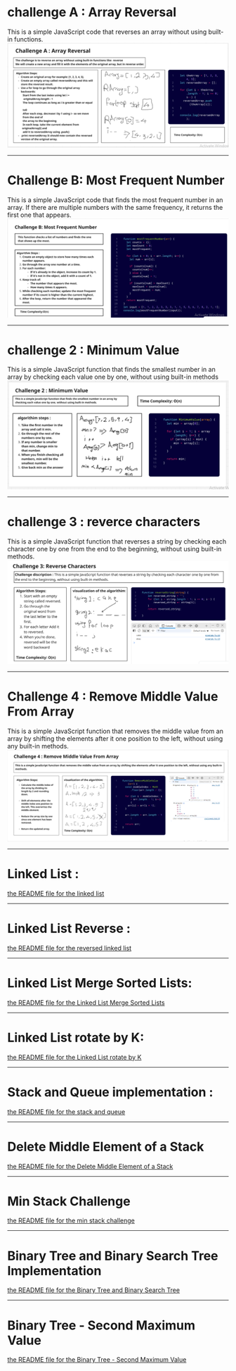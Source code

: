 # challenge A : Array Reversal
This is a simple JavaScript code that reverses an array without using built-in functions. 
![](./docs/challengeA.PNG)
___
# Challenge B: Most Frequent Number
This is a simple JavaScript code that finds the most frequent number in an array. If there are multiple numbers with the same frequency, it returns the first one that appears.
![](./docs/challengeB.PNG)
___
# challenge 2 : Minimum Value
This is a simple JavaScript function that finds the smallest number in an array by checking each value one by one, without using built-in methods
![](./docs/challenge2copy2.PNG)

___
# challenge 3 : reverce characters
 This is a simple JavaScript function that reverses a string by checking each character one by one from the end to the beginning, without using built-in methods. 
 ![](./docs/challenge3.PNG)
 ___
 # Challenge 4 : Remove Middle Value From Array
 This is a simple JavaScript function that removes the middle value from an array by shifting the elements after it one position to the left, without using any built-in methods.
 ![](./docs/challenge4.PNG)
 ___
 # Linked List :
 [the README file for the linked list](/data-structers/linkedlist/README.md)
 ___
# Linked List Reverse :
[the README file for the reversed linked list](/data-structers/linkedlist/reverse/README.md)
___
# Linked List Merge Sorted Lists:
[the README file for the Linked List Merge Sorted Lists](/data-structers/linkedlist/MergeSorted/README.md)
___
# Linked List rotate by K:
[the README file for the Linked List rotate by K](/data-structers/linkedlist/rotatelinkedlist/README.md)

___
# Stack and Queue implementation :
[the README file for the stack and queue](/data-structers/stack&queue/stack&queue_implementation/README.md)
___
# Delete Middle Element of a Stack
[the README file for the Delete Middle Element of a Stack](/data-structers/stack&queue/DeleteMiddelElement/README.md)
___
# Min Stack Challenge
[the README file for the min stack challenge](/data-structers/stack&queue/MinStack/README.md)
___
# Binary Tree and Binary Search Tree Implementation
[the README file for the Binary Tree and Binary Search Tree](/data-structers/trees/README.md)
___
# Binary Tree - Second Maximum Value
[the README file for the Binary Tree - Second Maximum Value](/data-structers/trees/secondmaxvalue/README.md)


